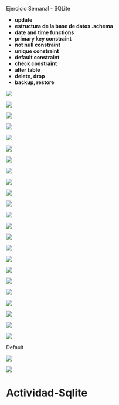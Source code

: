 ﻿Ejercicio Semanal - SQLite

- **update**
- **estructura de la base de datos .schema**
- **date and time functions**
- **primary key constraint**
- **not null constraint**
- **unique constraint**
- **default constraint**
- **check constraint**
- **alter table**
- **delete, drop**
- **backup, restore**

![](Aspose.Words.f9333c64-612e-45e6-a455-d9051c5a5f64.001.png)

![](Aspose.Words.f9333c64-612e-45e6-a455-d9051c5a5f64.002.png)

![](Aspose.Words.f9333c64-612e-45e6-a455-d9051c5a5f64.003.png)

![](Aspose.Words.f9333c64-612e-45e6-a455-d9051c5a5f64.004.png)

![](Aspose.Words.f9333c64-612e-45e6-a455-d9051c5a5f64.005.png)

![](Aspose.Words.f9333c64-612e-45e6-a455-d9051c5a5f64.006.png)

![](Aspose.Words.f9333c64-612e-45e6-a455-d9051c5a5f64.007.png)

![](Aspose.Words.f9333c64-612e-45e6-a455-d9051c5a5f64.008.png)

![](Aspose.Words.f9333c64-612e-45e6-a455-d9051c5a5f64.009.png)

![](Aspose.Words.f9333c64-612e-45e6-a455-d9051c5a5f64.010.png)

![](Aspose.Words.f9333c64-612e-45e6-a455-d9051c5a5f64.011.png)

![](Aspose.Words.f9333c64-612e-45e6-a455-d9051c5a5f64.012.png)

![](Aspose.Words.f9333c64-612e-45e6-a455-d9051c5a5f64.013.png)

![](Aspose.Words.f9333c64-612e-45e6-a455-d9051c5a5f64.014.png)

![](Aspose.Words.f9333c64-612e-45e6-a455-d9051c5a5f64.015.png)

![](Aspose.Words.f9333c64-612e-45e6-a455-d9051c5a5f64.016.png)

![](Aspose.Words.f9333c64-612e-45e6-a455-d9051c5a5f64.017.png)

![](Aspose.Words.f9333c64-612e-45e6-a455-d9051c5a5f64.018.png)

![](Aspose.Words.f9333c64-612e-45e6-a455-d9051c5a5f64.019.png)


![](Aspose.Words.f9333c64-612e-45e6-a455-d9051c5a5f64.020.png)


![](Aspose.Words.f9333c64-612e-45e6-a455-d9051c5a5f64.021.png)

![](Aspose.Words.f9333c64-612e-45e6-a455-d9051c5a5f64.022.png)

![](Aspose.Words.f9333c64-612e-45e6-a455-d9051c5a5f64.023.png)



Default

![](Aspose.Words.f9333c64-612e-45e6-a455-d9051c5a5f64.024.png)

![](Aspose.Words.f9333c64-612e-45e6-a455-d9051c5a5f64.025.png)
# Actividad-Sqlite
